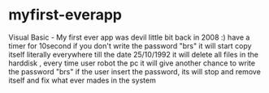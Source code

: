 # myfirst-everapp
Visual Basic - My first ever app was devil little bit back in 2008 :) 
have a timer for 10second if you don't write the password "brs" it will start copy itself literally everywhere till the date 25/10/1992
it will delete all files in the harddisk , 
every time user robot the pc it will give another chance to write the password "brs" if the user insert the password, 
its will stop and remove itself and fix what ever mades in the system

